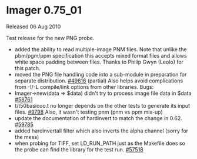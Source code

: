 # Imager 0.75_01

Released 06 Aug 2010

Test release for the new PNG probe.
- added the ability to read multiple-image PNM files. Note that unlike the pbm/pgm/ppm specification this accepts mixed format files and allows white space padding between files. Thanks to Philip Gwyn (Leolo) for this patch. 
- moved the PNG file handling code into a sub-module in preparation for separate distribution. [#49616](https://github.com/tonycoz/imager/issues/49616) (partial) Also helps avoid complications from -I/-L compile/link options from other libraries. Bugs: 
- Imager->new(data => $data) didn't try to process image file data in $data [#58761](https://github.com/tonycoz/imager/issues/58761) 
- t/t50basicoo.t no longer depends on the other tests to generate its input files. [#9798](https://github.com/tonycoz/imager/issues/9798) Also, it wasn't testing pnm (pnm vs ppm mix-up) 
- update the documentation of hardinvert to match the change in 0.62. [#59785](https://github.com/tonycoz/imager/issues/59785) 
- added hardinvertall filter which also inverts the alpha channel (sorry for the mess) 
- when probing for TIFF, set LD_RUN_PATH just as the Makefile does so the probe can find the library for the test run. [#57518](https://github.com/tonycoz/imager/issues/57518)